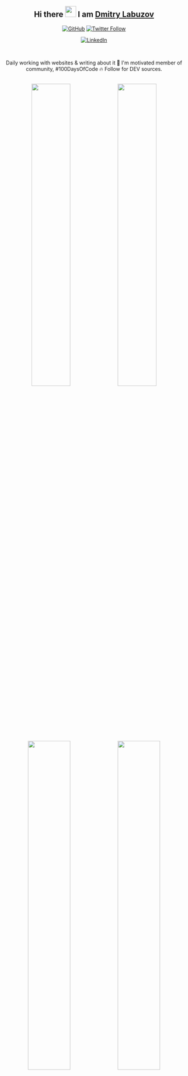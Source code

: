 <h2 align="center">Hi there <img src="https://raw.githubusercontent.com/aemmadi/aemmadi/master/wave.gif" width="30"> I am <a href="#">Dmitry Labuzov</a></h2>

<div align="center">
  <a href="https://github.com/codlipa"><img alt="GitHub" src="https://img.shields.io/badge/github-333333?style=for-the-badge&logo=github&logoColor=white"></a>

  <a href="https://twitter.com/codlipa?ref_src=twsrc%5Etfw">
    <img alt="Twitter Follow" src="https://img.shields.io/twitter/follow/codlipa?color=%231DA1F2&label=follow&logo=twitter&style=for-the-badge">
  </a>
  <script async src="https://platform.twitter.com/widgets.js" charset="utf-8"></script>

  <a href="https://linkedin.com/in/codlipa"><img alt="LinkedIn" src="https://img.shields.io/badge/linkedin-0A66C2?&style=for-the-badge&logo=linkedin&logoColor=white"></a>
</div> <br>

<p align="center">Daily working with websites & writing about it 💛 I'm motivated member of community, #100DaysOfCode 🔥 Follow for DEV sources.</p><br>

<div align="center">
  <img width="46%" src="https://github-readme-stats.vercel.app/api/top-langs/?username=codlipa&layout=compact&hide_border=true&theme=onedark">
  <img width="46%" src="https://github-readme-stats.vercel.app/api/pin/?username=codlipa&repo=100-days-of-code&hide_border=true&theme=onedark">
  <img width="48%" src="https://github-readme-stats.vercel.app/api?username=codlipa&show_icons=true&hide_border=true&theme=onedark">
  <img width="48%" src="https://github-readme-streak-stats.herokuapp.com/?user=codlipa&hide_border=true&theme=onedark">
</div>
